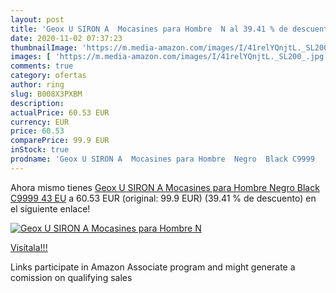 ```yaml
---
layout: post
title: 'Geox U SIRON A  Mocasines para Hombre  N al 39.41 % de descuento'
date: 2020-11-02 07:37:23
thumbnailImage: 'https://m.media-amazon.com/images/I/41relYQnjtL._SL200_.jpg'
images: [ 'https://m.media-amazon.com/images/I/41relYQnjtL._SL200_.jpg' ]
comments: true
category: ofertas
author: ring
slug: B008X3PXBM
description:
actualPrice: 60.53 EUR
currency: EUR
price: 60.53
comparePrice: 99.9 EUR
inStock: true
prodname: 'Geox U SIRON A  Mocasines para Hombre  Negro  Black C9999   43 EU'
---
```


Ahora mismo tienes [Geox U SIRON A  Mocasines para Hombre  Negro  Black C9999   43 EU](https://www.amazon.es/dp/B008X3PXBM/?tag=tolees-21) a 60.53 EUR (original: 99.9 EUR) (39.41 %  de descuento) en el siguiente enlace!

[![Geox U SIRON A  Mocasines para Hombre  N](https://m.media-amazon.com/images/I/41relYQnjtL._SL200_.jpg)](https://www.amazon.es/dp/B008X3PXBM/?tag=tolees-21)

[Visítala!!!](https://www.amazon.es/dp/B008X3PXBM/?tag=tolees-21)

Links participate in Amazon Associate program and might generate a comission on qualifying sales
